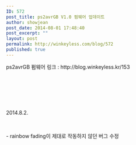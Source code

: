 ```yaml
---
ID: 572
post_title: ps2avrGB V1.0 펌웨어 업데이트
author: showjean
post_date: 2014-08-01 17:48:40
post_excerpt: ""
layout: post
permalink: http://winkeyless.com/blog/572
published: true
---
```

<p>ps2avrGB 펌웨어 링크 : http://blog.winkeyless.kr/153</p><p><br /></p><p><br /></p><p><br /></p><p>2014.8.2.</p><p><br /></p><p>- rainbow fading이 제대로 작동하지 않던 버그 수정</p><p><br /></p><p><br /></p><p><br /></p>